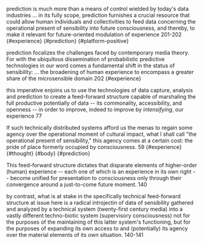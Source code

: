 prediction is much more than a means of control wielded by today's data industries ... in its fully scope, prediction furnishes a crucial resource that could allow human individuals and collectivities to feed data concerning the operational present of sensibility into future consciousness, and thereby, to make it relevant for future-oriented modulation of experience 201-202 {#experience} {#prediction} {#platform-positive}

prediction focalizes the challenges faced by contemporary media theory. For with the ubiquitous dissemination of probabilistic predictive technologies in our word comes a fundamental shift in the status of sensibility: ... the broadening of human experience to encompass a greater share of the microsensible domain 202 {#experience}

this imperative enjoins us to use the technologies of data capture, analysis and prediction to create a feed-forward structure capable of marshaling the full productive potentially of data -- its commonality, accessibility, and openness -- in order to improve, indeed to improve by _intensifying_, our experience 77

If such technically distributed systems afford us the menas to regain some agency over the operational moment of cultural impact, what I shall call "the operational present of sensibility," this agency comes at a certain cost: the pride of place formerly occupied by consciousness. 59 {#experience} {#thought} {#body} {#prediction}

This feed-forward structure dictates that disparate elements of higher-order (human) experience -- each one of which is an experience in its own right -- become unified for presentation to consciousness only through their convergence around a just-to-come future moment. 140

by contrast, what is at stake in the specifically technical feed-forward structure at issue here is a radical introjectin of data of sensibility gathered and analyzed by a technical system (twenty-first century media) into a vastly different techno-biotic system (supervisory consciousness) not for the purposes of the maintaining of this latter system's functioning, but for the purposes of expanding its own access to and (potentially) its agency over the material elements of its own situation. 140-141
